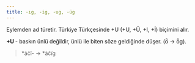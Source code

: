 ```yaml
---
title: -ıg, -ig, -ug, -üg
---
```

Eylemden ad türetir. Türkiye Türkçesinde +U (+U, +Ü, +I, +İ) biçimini alır.

**+U&#32;**- baskın ünlü değildir, ünlü ile biten söze geldiğinde düşer. (ȫ -> ȫg).

> \*āčï- -> \*āčïg
